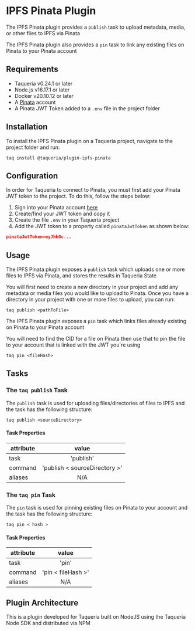 # IPFS Pinata Plugin

The IPFS Pinata plugin provides a `publish` task to upload metadata, media, or other files to IPFS via Pinata

The IPFS Pinata plugin also provides a `pin` task to link any existing files on Pinata to your Pinata account


 
## Requirements

- Taqueria v0.24.1 or later
- Node.js v16.17.1 or later
- Docker v20.10.12 or later
- A [Pinata](https://app.pinata.cloud) account
- A Pinata JWT Token added to a `.env` file in the project folder

## Installation

To install the IPFS Pinata plugin on a Taqueria project, navigate to the project folder and run:
```shell
taq install @taqueria/plugin-ipfs-pinata
```

## Configuration

In order for Taqueria to connect to Pinata, you must first add your Pinata JWT token to the project. To do this, follow the steps below:

1. Sign into your Pinata account [here](https://app.pinata.cloud/signin)
2. Create/find your JWT token and copy it
3. Create the file `.env` in your Taqueria project
4. Add the JWT token to a property called `pinataJwtToken` as shown below:

```json
pinataJwtToken=eyJhbGc...
```

## Usage

The IPFS Pinata plugin exposes a `publish` task which uploads one or more files to IPFS via Pinata, and stores the results in Taqueria State

You will first need to create a new directory in your project and add any metadata or media files you would like to upload to Pinata. Once you have a directory in your project with one or more files to upload, you can run:

```shell
taq publish <pathToFile>
```

The IPFS Pinata plugin exposes a `pin` task which links files already existing on Pinata to your Pinata account

You will need to find the CID for a file on Pinata then use that to pin the file to your account that is linked with the JWT you're using

```shell
taq pin <fileHash>
```

## Tasks

### The `taq publish` Task

The `publish` task is used for uploading files/directories of files to IPFS and the task has the following structure:

```shell
taq publish <sourceDirectory>
```

#### Task Properties

|  attribute |  value                          | 
|------------|:-------------------------------:|
|  task      | 'publish'                       | 
|  command   | 'publish < sourceDirectory >'   | 
|  aliases   | N/A                             |  

### The `taq pin` Task

The `pin` task is used for pinning existing files on Pinata to your account and the task has the following structure:

```shell
taq pin < hash >
```

#### Task Properties

|  attribute |  value                          | 
|------------|:-------------------------------:|
|  task      | 'pin'                           | 
|  command   | 'pin < fileHash >'              | 
|  aliases   | N/A                             |  


## Plugin Architecture

This is a plugin developed for Taqueria built on NodeJS using the Taqueria Node SDK and distributed via NPM

